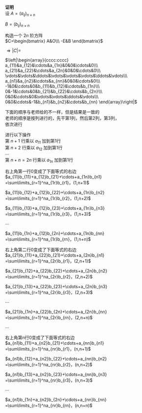 **证明**    
设 $A=(a_{ij})_{n\times n}$     
    
 $B=(b_{ij})_{n\times n}$     
    
构造一个 $2n$ 阶方阵    
 $C=\begin{bmatrix}    
A&O\\\ -E&B    
\end{bmatrix}$     
    
 $\Rightarrow|C|=$     
    
 $\left|\begin{array}{cccc:cccc}    
a_{11}&a_{12}&\cdots&a_{1n}&0&0&\cdots&0\\\     
a_{21}&a_{22}&\cdots&a_{2n}&0&0&\cdots&0\\\     
\vdots&\vdots&\ddots&\vdots&\vdots&\vdots&\ddots&\vdots\\\     
a_{n1}&a_{n2}&\cdots&a_{nn}&0&0&\cdots&0\\\     
-1&0&\cdots&0&b_{11}&b_{12}&\cdots&b_{1n}\\\     
0&-1&\cdots&0&b_{21}&b_{22}&\cdots&b_{2n}\\\     
0&0&\cdots&0&\vdots&\vdots&\ddots&\vdots\\\     
0&0&\cdots&-1&b_{n1}&b_{n2}&\cdots&b_{nn}    
\end{array}\right|$     
    
下面的顺序与老师给的不一样，但是结果是一致的    
老师的顺序是按列进行的，先干第1列，然后第2列，第3列，    
依次进行    
    
进行以下操作    
第 $n+1$ 行乘以 $a_{11}$ 加到第1行    
第 $n+2$ 行乘以 $a_{12}$ 加到第1行    
 $\cdots$     
第 $n+n=2n$ 行乘以 $a_{1n}$ 加到第1行    
    
右上角第一行0变成了下面等式的右边    
 $a_{11}b_{11}+a_{12}b_{21}+\cdots+a_{1n}b_{n1}    
=\sum\limits_{r=1}^na_{1r}b_{r1}，(1,n+1)$     
    
 $a_{11}b_{12}+a_{12}b_{22}+\cdots+a_{1n}b_{n2}    
=\sum\limits_{r=1}^na_{1r}b_{r2}，(1,n+2)$     
    
 $a_{11}b_{13}+a_{12}b_{23}+\cdots+a_{1n}b_{n3}    
=\sum\limits_{r=1}^na_{1r}b_{r3}，(1,n+3)$     
    
 $\cdots$     
    
 $a_{11}b_{1n}+a_{12}b_{2n}+\cdots+a_{1n}b_{nn}    
=\sum\limits_{r=1}^na_{1r}b_{rn}，(1,n+n)$     
    
右上角第二行0变成了下面等式的右边    
 $a_{21}b_{11}+a_{22}b_{21}+\cdots+a_{2n}b_{n1}    
=\sum\limits_{r=1}^na_{2r}b_{r1}，(2,n+1)$     
    
 $a_{21}b_{12}+a_{22}b_{22}+\cdots+a_{2n}b_{n2}    
=\sum\limits_{r=1}^na_{2r}b_{r2}，(2,n+2)$     
    
 $a_{21}b_{13}+a_{22}b_{23}+\cdots+a_{2n}b_{n3}    
=\sum\limits_{r=1}^na_{2r}b_{r3}，(2,n+3)$     
    
 $\cdots$     
    
 $a_{21}b_{1n}+a_{22}b_{2n}+\cdots+a_{2n}b_{nn}    
=\sum\limits_{r=1}^na_{2r}b_{rn}，(2,n+n)$     
    
 $\cdots$     
    
右上角第n行0变成了下面等式的右边    
 $a_{n1}b_{11}+a_{n2}b_{21}+\cdots+a_{nn}b_{n1}    
=\sum\limits_{r=1}^na_{nr}b_{r1}，(n,n+1)$     
    
 $a_{n1}b_{12}+a_{n2}b_{22}+\cdots+a_{nn}b_{n2}    
=\sum\limits_{r=1}^na_{nr}b_{r2}，(n,n+2)$     
    
 $a_{n1}b_{13}+a_{n2}b_{23}+\cdots+a_{nn}b_{n3}    
=\sum\limits_{r=1}^na_{nr}b_{r3}，(n,n+3)$     
    
 $\cdots$     
    
 $a_{n1}b_{1n}+a_{n2}b_{2n}+\cdots+a_{nn}b_{nn}    
=\sum\limits_{r=1}^na_{nr}b_{rn}，(n,n+n)$     
    
